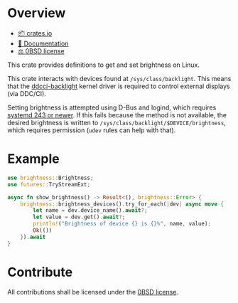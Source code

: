 <!-- cargo-sync-readme start -->

# Overview
- [📦 crates.io](https://crates.io/crates/brightness)
- [📖 Documentation](https://docs.rs/brightness)
- [⚖ 0BSD license](https://spdx.org/licenses/0BSD.html)

This crate provides definitions to get and set brightness on Linux.

This crate interacts with devices found at `/sys/class/backlight`. This means that the
[ddcci-backlight](https://gitlab.com/ddcci-driver-linux/ddcci-driver-linux#ddcci-backlight-monitor-backlight-driver)
kernel driver is required to control external displays (via DDC/CI).

Setting brightness is attempted using D-Bus and logind, which requires
[systemd 243 or newer](https://github.com/systemd/systemd/blob/877aa0bdcc2900712b02dac90856f181b93c4e40/NEWS#L262).
If this fails because the method is not available, the desired brightness is written to
`/sys/class/backlight/$DEVICE/brightness`, which requires permission (`udev` rules can help with
that).

# Example

```rust
use brightness::Brightness;
use futures::TryStreamExt;

async fn show_brightness() -> Result<(), brightness::Error> {
    brightness::brightness_devices().try_for_each(|dev| async move {
        let name = dev.device_name().await?;
        let value = dev.get().await?;
        println!("Brightness of device {} is {}%", name, value);
        Ok(())
    }).await
}
```

# Contribute

All contributions shall be licensed under the [0BSD license](https://spdx.org/licenses/0BSD.html).

<!-- cargo-sync-readme end -->
